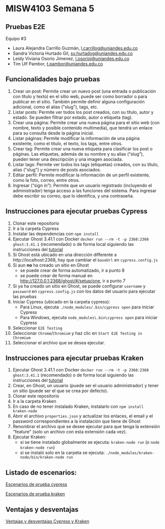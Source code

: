 # MISW4103 Semana 5

## Pruebas E2E
Equipo #3
- Laura Alejandra Carrillo Guzmán, l.carrillog@uniandes.edu.co​​
- Sandra Victoria Hurtado Gil, sv.hurtadog@uniandes.edu.co​​
- Leidy Viviana Osorio Jimenez, l.osorioj@uniandes.edu.co​​
- Tim Ulf Pambor, t.pambor@uniandes.edu.co​​

## Funcionalidades bajo pruebas
1. Crear un post: Permite crear un nuevo post (una entrada o publicación con título y texto) en el sitio web, puede ser como borrador o para publicar en el sitio. También permite definir alguna configuración adicional, como el alias ("slug"), tags, etc.
2. Listar posts: Permite ver todos los post creados, con su título, autor y estado. Se pueden filtrar por estado, autor o etiqueta (tag).
3. Crear una página: Permite crear una nueva página para el sitio web (con nombre, texto y posible contenido multimedia), que tendrá un enlace para su consulta desde la página inicial. 
4. Listar páginas: Permite modificar la información de una página existente, como el título, el texto, los tags, entre otros.
5. Crear tag: Permite crear una nueva etiqueta para clasificar los post o páginas. Las etiquetas, además de su nombre y su alias (“slug”), pueden tener una descripción y una imagen asociada.
6. Listar tags: Permite ver todos los tags (etiquetas) creados, con su título, alias ("slug") y número de posts asociados.
7. Editar perfil: Permite modificar la información de un perfil existente, como la foto, correo, entre otros.
8. Ingresar (“sign in”): Permite que un usuario registrado (incluyendo el administrador) tenga acceso a las funciones del sistema. Para ingresar debe escribir su correo, que lo identifica, y una contraseña.

## Instrucciones para ejecutar pruebas Cypress
1. Clonar este repositorio
2. Ir a la carpeta Cypress
3. Instalar las dependencias con `npm install`
4. Ejecutar Ghost 3.41.1 con Docker `docker run --rm -t -p 2368:2368 ghost:3.41.1` (recomendado) o de forma local siguiendo las instrucciones del [tutorial](https://thesoftwaredesignlab.github.io/AutTestingCodelabs/ghost-local-deployment/index.html)
5. Si Ghost está ubicado en una dirección differente a http://localhost:2368, hay que cambiar el `baseUrl` en `cypress.config.js`
6. Si aun **no** ha creado un sitio en Ghost
    * se puede crear de forma automatizado, ir a punto 8
    * se puede crear de forma manual en http://127.0.0.1:2368/ghost/#/setup/one, ir a punto 7
7. Si ya ha creado un sitio en Ghost, se puede configurar `username` y `password` en `cypress.config.js` con los datos del usuario para ejecutar las pruebas
8. Iniciar Cypress (ubicado en la carpeta cypress):
    * Para Linux, ejecuta `./node_modules/.bin/cypress open` para iniciar Cypress
    * Para Windows, ejecuta `node_modules\.bin\cypress open` para iniciar Cypress
9. Seleccionar `E2E Testing`
10. Seleccionar `Chrome`/`Chromium` y haz clic en `Start E2E Testing in Chromium`
11. Seleccionar el archivo que se desea ejecutar.

## Instrucciones para ejecutar pruebas Kraken
1. Ejecutar Ghost 3.41.1 con Docker `docker run --rm -t -p 2368:2368 ghost:3.41.1` (recomendado) o de forma local siguiendo las instrucciones del [tutorial](https://thesoftwaredesignlab.github.io/AutTestingCodelabs/ghost-local-deployment/index.html)
2. Crear, en Ghost, un usuario (puede ser el usuario administrador) y tener un sitio (puede ser el que se crea por defecto).
2. Clonar este repositorio
3. Ir a la carpeta Kraken
4. En caso de no tener instalado Kraken, instalarlo con `npm install kraken-node`
5. Abrir el archivo `properties.json` y actualizar los enlaces, el email y el password correspondientes a la instalación que tiene de Ghost
6. Renombrar el archivo que se desee ejecutar para que tenga la extensión "feature" (solo un archivo con esta extensión cada vez).
6. Ejecutar Kraken:
    * si se tiene instalado globalmente se ejecuta: `kraken-node run`  (o `node kraken-node run`)
    * si se instaló solo en la carpeta se ejecuta: `./node_modules/kraken-node/bin/kraken-node run`
   
   
## Listado de escenarios: 
 
[Escenarios de prueba cypress](https://github.com/tpambor/MISW4103-E2E/wiki/Escenarios-de-prueba-Cypress)

[Escenarios de prueba kraken](https://github.com/tpambor/MISW4103-E2E/wiki/Escenarios-de-prueba-Kraken)   

## Ventajas y desventajas 

[Ventajas y desventajas Cypress y Kraken](https://github.com/tpambor/MISW4103-E2E/wiki/Comparación-entre-Cypress-y-Kraken)
